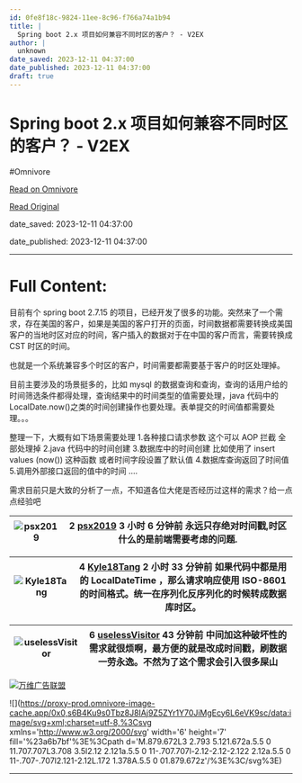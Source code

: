 ```yaml
---
id: 0fe8f18c-9824-11ee-8c96-f766a74a1b94
title: |
  Spring boot 2.x 项目如何兼容不同时区的客户？ - V2EX
author: |
  unknown
date_saved: 2023-12-11 04:37:00
date_published: 2023-12-11 04:37:00
draft: true
---
```


# Spring boot 2.x 项目如何兼容不同时区的客户？ - V2EX
#Omnivore

[Read on Omnivore](https://omnivore.app/me/spring-boot-2-x-v-2-ex-18c58ef1d22)

[Read Original](https://www.v2ex.com/t/999455)

date_saved: 2023-12-11 04:37:00

date_published: 2023-12-11 04:37:00

--- 

# Full Content: 

目前有个 spring boot 2.7.15 的项目，已经开发了很多的功能。突然来了一个需求，存在美国的客户，如果是美国的客户打开的页面，时间数据都需要转换成美国客户的当地时区对应的时间，客户插入的数据对于在中国的客户而言，需要转换成 CST 时区的时间。

也就是一个系统兼容多个时区的客户，时间需要都需要基于客户的时区处理掉。

目前主要涉及的场景挺多的，比如 mysql 的数据查询和查询，查询的话用户给的时间筛选条件都得处理，查询结果中的时间类型的值需要处理，java 代码中的 LocalDate.now()之类的时间创建操作也要处理。表单提交的时间值都需要处理。。。

整理一下，大概有如下场景需要处理 1.各种接口请求参数 这个可以 AOP 拦截 全部处理掉 2.java 代码中的时间创建 3.数据库中的时间创建 比如使用了 insert values (now()) 这种函数 或者时间字段设置了默认值 4.数据库查询返回了时间值 5.调用外部接口返回的值中的时间 ....

需求目前只是大致的分析了一点，不知道各位大佬是否经历过这样的需求？给一点点经验吧

| ![psx2019](https://proxy-prod.omnivore-image-cache.app/0x0,sL0AKtgJC85mSTAKak5dHiE8K622CkYVtlxmQu35RaeI/https://cdn.v2ex.com/gravatar/ff65d68c7ae1ce898c526bf6634f2ce6?s=48&d=retro) | 2 **[psx2019](https://www.v2ex.com/member/psx2019)** 3 小时 6 分钟前 永远只存绝对时间戳,时区什么的是前端需要考虑的问题. |
| ------------------------------------------------------------------------------------------------------------------------------------------------------------------------------------ | ------------------------------------------------------------------------------------------ |

| ![Kyle18Tang](https://proxy-prod.omnivore-image-cache.app/0x0,shWXcGwNFQ0LsudCPnL6Xalrhtu18AZtFRWSAFPAZ44c/https://cdn.v2ex.com/gravatar/89e5552e494ac11b704d13a891cb7c36?s=48&d=retro) | 4 **[Kyle18Tang](https://www.v2ex.com/member/Kyle18Tang)** 2 小时 33 分钟前 如果代码中都是用的 LocalDateTime ，那么请求响应使用 ISO-8601 的时间格式。统一在序列化反序列化的时候转成数据库时区。 |
| --------------------------------------------------------------------------------------------------------------------------------------------------------------------------------------- | --------------------------------------------------------------------------------------------------------------------------------------------- |

| ![uselessVisitor](https://proxy-prod.omnivore-image-cache.app/0x0,s0YbuR_iq5kyv54Zij36IxKNRTf0CAi9TuoUFGuLZ3OA/https://cdn.v2ex.com/avatar/4bf7/3b80/502847_normal.png?m=1621923801) | 6 **[uselessVisitor](https://www.v2ex.com/member/uselessVisitor)** 43 分钟前 中间加这种破坏性的需求就很烦啊，最方便的就是改成时间戳，刷数据一劳永逸。不然为了这个需求会引入很多屎山 |
| ------------------------------------------------------------------------------------------------------------------------------------------------------------------------------------ | ----------------------------------------------------------------------------------------------------------------------------- |

[](https://wwads.cn/click/bait)[![万维广告联盟](https://proxy-prod.omnivore-image-cache.app/130x0,sJj-m7-BqpMma4LNUakZQ3yglN4KMGITtmIbpSM52FfY/https://cdn.wwads.cn/creatives/BxggxkTpCskMakRFy6ULtw7ZRcqABN83j1KPAQrq.jpg)](https://wwads.cn/click/bundle?code=9pbCsuxfJsepo1tj3c472JOfWfoBKg)

![](https://proxy-prod.omnivore-image-cache.app/0x0,s6B4Ku9s0Tbz8J8IAj9Z5ZYr1Y70JiMgEcy6L6eVK9sc/data:image/svg+xml;charset=utf-8,%3Csvg xmlns='http://www.w3.org/2000/svg' width='6' height='7' fill='%23a6b7bf'%3E%3Cpath d='M.879.672L3 2.793 5.121.672a.5.5 0 11.707.707L3.708 3.5l2.12 2.121a.5.5 0 11-.707.707l-2.12-2.12-2.122 2.12a.5.5 0 11-.707-.707l2.121-2.12L.172 1.378A.5.5 0 01.879.672z'/%3E%3C/svg%3E)

---

